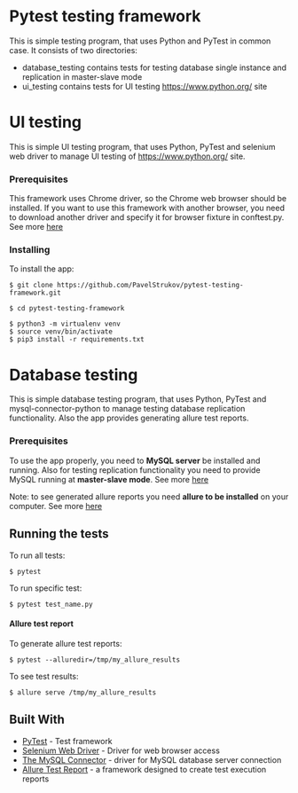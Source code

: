 # Pytest testing framework

This is simple testing program, that uses Python and PyTest in common case. It consists of two directories:
* database_testing contains tests for testing database single instance and replication in master-slave mode
* ui_testing contains tests for UI testing https://www.python.org/ site

# UI testing

This is simple UI testing program, that uses Python, PyTest and selenium web driver to manage UI testing 
of https://www.python.org/ site.

### Prerequisites

This framework uses Chrome driver, so the Chrome web browser should be installed.
If you want to use this framework with another browser, you need to download another driver and specify it
for browser fixture in conftest.py.
See more [here](https://selenium-python.readthedocs.io/installation.html#drivers)

### Installing

To install the app:

```
$ git clone https://github.com/PavelStrukov/pytest-testing-framework.git

$ cd pytest-testing-framework

$ python3 -m virtualenv venv
$ source venv/bin/activate
$ pip3 install -r requirements.txt
```

# Database testing

This is simple database testing program, that uses Python, PyTest and mysql-connector-python to manage testing 
database replication functionality. Also the app provides generating allure test reports.

### Prerequisites

To use the app properly, you need to **MySQL server** be installed and running.
Also for testing replication functionality you need to provide MySQL running at **master-slave mode**.
See more [here](https://tarunlalwani.com/post/mysql-master-slave-using-docker/)

Note: to see generated allure reports you need **allure to be installed** on your computer.
    See more [here](https://docs.qameta.io/allure/#_installing_a_commandline)

## Running the tests

To run all tests:
```
$ pytest
```
To run specific test:
```
$ pytest test_name.py
```

#### Allure test report

To generate allure test reports:

```
$ pytest --alluredir=/tmp/my_allure_results
```

To see test results:
```
$ allure serve /tmp/my_allure_results
```

## Built With

* [PyTest](https://docs.pytest.org/en/latest/) - Test framework
* [Selenium Web Driver](https://www.selenium.dev/documentation/en/webdriver/) - Driver for web browser access
* [The MySQL Connector](https://dev.mysql.com/doc/index-connectors.html) - driver for MySQL database server connection
* [Allure Test Report](http://allure.qatools.ru/) - a framework designed to create test execution reports
